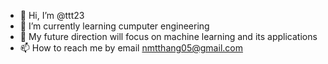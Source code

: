 - 👋 Hi, I’m @ttt23
- 🌱 I’m currently learning cumputer engineering
- 🌱 My future direction will focus on machine learning and its applications 
- 📫 How to reach me by email nmtthang05@gmail.com 
<!---
ttt23/ttt23 is a ✨ special ✨ repository because its `README.md` (this file) appears on your GitHub profile.
You can click the Preview link to take a look at your changes.
--->
